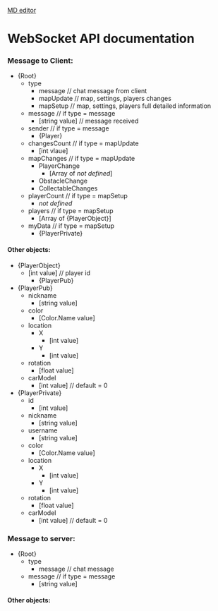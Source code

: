 [MD editor](https://pandao.github.io/editor.md/en.html "MD editor")
# WebSocket API documentation

### Message to Client:

+ {Root}
	+ type
		+ message // chat message from client
		+ mapUpdate // map, settings, players changes
		+ mapSetup // map, settings, players full detailed information
	+ message // if type = message
		+ [string value] // message received
	+ sender // if type = message
		+ {Player}
	+ changesCount // if type = mapUpdate
		+ [int vlaue]
	+ mapChanges // if type = mapUpdate 
		+ PlayerChange
			+ [Array of *not defined*]
		+ ObstacleChange
		+ CollectableChanges
	+ playerCount // if type = mapSetup
		+ *not defined*
	+ players // if type = mapSetup
		+ [Array of {PlayerObject}]
	+ myData // if type = mapSetup
		+ {PlayerPrivate}

#### Other objects:
+ {PlayerObject}
	+ [int value] // player id
		+ {PlayerPub}
+ {PlayerPub}
	+ nickname
		+ [string value]
	+ color
		+ [Color.Name value]
	+ location
		+ X
			+ [int value]
		+ Y
			+ [int value]
	+ rotation
		+ [float value]
	+ carModel
		+ [int value] // default = 0
+ {PlayerPrivate}
	+ id
		+ [int value]
	+ nickname
		+ [string value]
	+ username
		+ [string value]
	+ color
		+ [Color.Name value]
	+ location
		+ X
			+ [int value]
		+ Y
			+ [int value]
	+ rotation
		+ [float value]
	+ carModel
		+ [int value] // default = 0

### Message to server:
+ {Root}
	+ type
		+ message // chat message
	+ message // if type = message
		+ [string value]

#### Other objects: